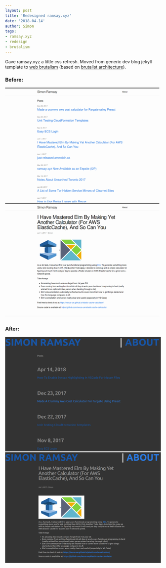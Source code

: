```yaml
---
layout: post
title: 'Redesigned ramsay.xyz'
date: '2018-04-14'
author: Simon
tags:
- ramsay.xyz
- redesign
- brutalism
---
```


Gave ramsay.xyz a little css refresh. Moved from generic dev blog jekyll template to [web brutalism](http://brutalistwebsites.com/) (based on [brutalist architecture](https://en.wikipedia.org/wiki/Brutalist_architecture)).

### Before:
![](/assets/before-main.png)
![](/assets/before-article.png)

### After:
![](/assets/after-main.png)
![](/assets/after-article.png)